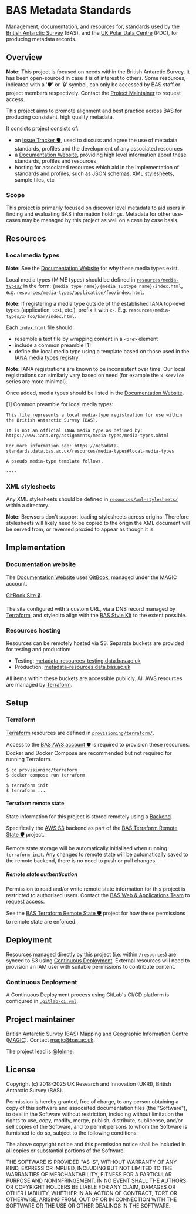 # BAS Metadata Standards

Management, documentation, and resources for, standards used by the [British Antarctic Survey](https://www.bas.ac.uk) 
(BAS), and the [UK Polar Data Centre](https://www.bas.ac.uk/pdc) (PDC), for producing metadata records.

## Overview

**Note:** This project is focused on needs within the British Antarctic Survey. It has been open-sourced in case it is
of interest to others. Some resources, indicated with a '🛡' or '🔒' symbol, can only be accessed by BAS staff or
project members respectively. Contact the [Project Maintainer](#project-maintainer) to request access.

This project aims to promote alignment and best practice across BAS for producing consistent, high quality metadata.

It consists project consists of:

- an [Issue Tracker 🛡️](https://gitlab.data.bas.ac.uk/uk-pdc/metadata-infrastructure/metadata-standards/-/issues),
  used to discuss and agree the use of metadata standards, profiles and the development of any associated resources
- a [Documentation Website](https://metadata-standards.data.bas.ac.uk), providing high level information about these
  standards, profiles and resources
- hosting for associated resources which aid in the implementation of standards and profiles, such as JSON schemas, 
  XML stylesheets, sample files, etc

### Scope

This project is primarily focused on discover level metadata to aid users in finding and evaluating BAS information 
holdings. Metadata for other use-cases may be managed by this project as well on a case by case basis.

## Resources

### Local media types

**Note:** See the [Documentation Website](https://metadata-standards.data.bas.ac.uk/resources/media-types) for why 
these media types exist.

Local media types (MIME types) should be defined in [`resources/media-types/`](/resources/media-types/) in the form:
`{media type name}/{media subtype name}/index.html`, e.g. `resources/media-types/application/foo/index.html`.

**Note:** If registering a media type outside of the established IANA top-level types (application, text, etc.), prefix 
it with `x-`. E.g. `resources/media-types/x-foo/bar/index.html`.

Each `index.html` file should:

- resemble a text file by wrapping content in a `<pre>` element
- include a common preamble [1]
- define the local media type using a template based on those used in the 
  [IANA media types registry](https://www.iana.org/assignments/media-types/media-types.xhtml)

**Note:** IANA registrations are known to be inconsistent over time. Our local registrations can similarly vary based
on need (for example the `x-service` series are more minimal).

Once added, media types should be listed in the 
[Documentation Website](https://metadata-standards.data.bas.ac.uk/resources/media-types).

[1] Common preamble for local media types:

```
This file represents a local media-type registration for use within the British Antarctic Survey (BAS).

It is not an official IANA media type as defined by: https://www.iana.org/assignments/media-types/media-types.xhtml

For more information see: https://metadata-standards.data.bas.ac.uk/resources/media-types#local-media-types

A pseudo media-type template follows.

----
```

### XML stylesheets

Any XML stylesheets should be defined in [`resources/xml-stylesheets/`](/resources/xml-stylesheets/) within a directory.

**Note:** Browsers don't support loading stylesheets across origins. Therefore stylesheets will likely need to be
copied to the origin the XML document will be served from, or reversed proxied to appear as though it is.

## Implementation

### Documentation website

The [Documentation Website](https://metadata-standards.data.bas.ac.uk) uses [GitBook](https://www.gitbook.com), 
managed under the MAGIC account.

[GitBook Site 🔒](https://app.gitbook.com/o/-MbhSFJ1AEZxhIfX9tgr/sites/site_lZkoI).

The site configured with a custom URL, via a DNS record managed by [Terraform](#terraform), and styled to align with 
the [BAS Style Kit](https://style-kit.web.bas.ac.uk) to the extent possible.

### Resources hosting

Resources can be remotely hosted via S3. Separate buckets are provided for testing and production:

- Testing: [metadata-resources-testing.data.bas.ac.uk](https://metadata-resources-testing.data.bas.ac.uk)
- Production: [metadata-resources.data.bas.ac.uk](https://metadata-resources.data.bas.ac.uk)

All items within these buckets are accessible publicly. All AWS resources are managed by [Terraform](#terraform).

## Setup

### Terraform

[Terraform](https://terraform.io) resources are defined in [`provisioning/terraform/`](/provisioning/terraform/).

Access to the [BAS AWS account 🛡️](https://gitlab.data.bas.ac.uk/WSF/bas-aws) is required to provision these resources.
Docker and Docker Compose are recommended but not required for running Terraform.

```shell
$ cd provisioning/terraform
$ docker compose run terraform

$ terraform init
$ terraform ...
```

#### Terraform remote state

State information for this project is stored remotely using a
[Backend](https://www.terraform.io/docs/backends/index.html).

Specifically the [AWS S3](https://www.terraform.io/docs/backends/types/s3.html) backend as part of the
[BAS Terraform Remote State 🛡️](https://gitlab.data.bas.ac.uk/WSF/terraform-remote-state) project.

Remote state storage will be automatically initialised when running `terraform init`. Any changes to remote state will
be automatically saved to the remote backend, there is no need to push or pull changes.

##### Remote state authentication

Permission to read and/or write remote state information for this project is restricted to authorised users. Contact
the [BAS Web & Applications Team](mailto:servicedesk@bas.ac.uk) to request access.

See the [BAS Terraform Remote State 🛡️](https://gitlab.data.bas.ac.uk/WSF/terraform-remote-state) project for how these
permissions to remote state are enforced.

## Deployment

[Resources](#resources) managed directly by this project (i.e. within [`/resources`](#resources)) are synced to S3 
using [Continuous Deployment](#continuous-deployment). External resources will need to provision an IAM user with 
suitable permissions to contribute content.

### Continuous Deployment

A Continuous Deployment process using GitLab's CI/CD platform is configured in [`.gitlab-ci.yml`](/.gitlab-ci.yml). 

## Project maintainer

British Antarctic Survey ([BAS](https://www.bas.ac.uk)) Mapping and Geographic Information Centre
([MAGIC](https://www.bas.ac.uk/teams/magic)). Contact [magic@bas.ac.uk](mailto:magic@bas.ac.uk).

The project lead is [@felnne](https://www.bas.ac.uk/profile/felnne).

## License

Copyright (c) 2018-2025 UK Research and Innovation (UKRI), British Antarctic Survey (BAS).

Permission is hereby granted, free of charge, to any person obtaining a copy
of this software and associated documentation files (the "Software"), to deal
in the Software without restriction, including without limitation the rights
to use, copy, modify, merge, publish, distribute, sublicense, and/or sell
copies of the Software, and to permit persons to whom the Software is
furnished to do so, subject to the following conditions:

The above copyright notice and this permission notice shall be included in all
copies or substantial portions of the Software.

THE SOFTWARE IS PROVIDED "AS IS", WITHOUT WARRANTY OF ANY KIND, EXPRESS OR
IMPLIED, INCLUDING BUT NOT LIMITED TO THE WARRANTIES OF MERCHANTABILITY,
FITNESS FOR A PARTICULAR PURPOSE AND NONINFRINGEMENT. IN NO EVENT SHALL THE
AUTHORS OR COPYRIGHT HOLDERS BE LIABLE FOR ANY CLAIM, DAMAGES OR OTHER
LIABILITY, WHETHER IN AN ACTION OF CONTRACT, TORT OR OTHERWISE, ARISING FROM,
OUT OF OR IN CONNECTION WITH THE SOFTWARE OR THE USE OR OTHER DEALINGS IN THE
SOFTWARE.

